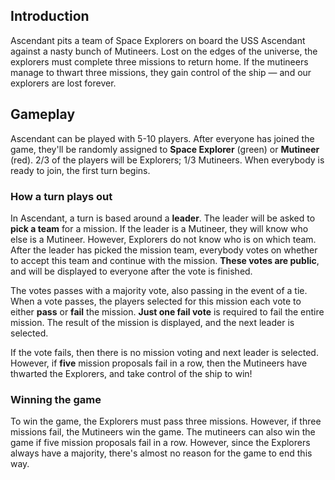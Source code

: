 ## Introduction

Ascendant pits a team of Space Explorers on board the USS Ascendant against a nasty bunch of Mutineers. Lost on the edges of the universe, the explorers must complete three missions to return home. If the mutineers manage to thwart three missions, they gain control of the ship — and our explorers are lost forever. 

## Gameplay

Ascendant can be played with 5-10 players. After everyone has joined the game, they'll be randomly assigned to **Space Explorer** (green) or **Mutineer** (red). 2/3 of the players will be Explorers; 1/3 Mutineers. When everybody is ready to join, the first turn begins. 

### How a turn plays out

In Ascendant, a turn is based around a **leader**. The leader will be asked to **pick a team** for a mission. If the leader is a Mutineer, they will know who else is a Mutineer. However, Explorers do not know who is on which team. After the leader has picked the mission team, everybody votes on whether to accept this team and continue with the mission. **These votes are public**, and will be displayed to everyone after the vote is finished. 

The votes passes with a majority vote, also passing in the event of a tie. When a vote passes, the players selected for this mission each vote to either **pass** or **fail** the mission. **Just one fail vote** is required to fail the entire mission. The result of the mission is displayed, and the next leader is selected. 

If the vote fails, then there is no mission voting and next leader is selected. However, if **five** mission proposals fail in a row, then the Mutineers have thwarted the Explorers, and take control of the ship to win!

### Winning the game

To win the game, the Explorers must pass three missions. However, if three missions fail, the Mutineers win the game. The mutineers can also win the game if five mission proposals fail in a row. However, since the Explorers always have a majority, there's almost no reason for the game to end this way. 